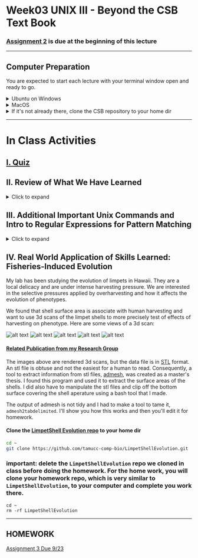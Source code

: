 # Week03 UNIX III - Beyond the CSB Text Book

### [Assignment 2](../assignments/assignment_2.md) is due at the beginning of this lecture

<!-- 
### [Lecture Stream]() 
-->

---


## Computer Preparation

You are expected to start each lecture with your terminal window open and ready to go.

<details><summary>Ubuntu on Windows</summary>
<p>

  * If the Windows Terminal or Ubuntu app are not installed, then follow [these instructions](https://github.com/cbirdlab/wlsUBUNTU_settings/blob/master/README.md)
  
  * Open an Ubuntu window in Windows Terminal.  _We will not use `gitbash` unless you can't get Ubuntu running._ After logging in, You are in your home directory. 
     
  * It's always a good idea to keep your apps in `Ubuntu` up to date. _The first time you do this, it could take a long time to finish. After that, if you do this when you log in, it should go quickly._
    ```bash
    sudo apt update
    sudo apt upgrade
    ```
    

</p>
</details>

<details><summary>MacOS</summary>
<p>
 
  * Open a terminal window
  
  * If you haven't already, install [homebrew](https://brew.sh/).  You will be able to use homebrew to install linux software, such as `tree`, which is used in the slide show.
  

</p>
</details>

  
<details><summary>If it's not already there, clone the CSB repository to your home dir</summary>
<p>

We will use the [open source files that accompany the CSB text book](https://github.com/tamucc-comp-bio-2022/CSB) in lectures and assignments.

If the `CSB` directory does not exist in your home directory (check with `ls`), then run the following code to clone the [`CSB` repository](https://github.com/tamucc-comp-bio-2022/CSB) into your home directory:

1. Open a terminal window
	* For Win laptops, use `Windows Terminal` to open Ubunutu.  
	* For Mac laptops, open your `Terminal`.
	
2. Run the code line by line in the code block below 
```bash
# check that you're in home dir, you should be there when you log in
pwd

# if you are not in your home dir, then move there
cd ~

# if pwd does not return `/home/yourusername` then let Dr. Bird know
pwd

# clone the CSB repository to your home dir
git clone git@github.com:tamucc-comp-bio-2022/CSB.git
```

The repository is named CSB, and it contains all of the example files and directories necessary to conduct the exercises in the text book.

</p>
</details>


---


# In Class Activities

## [I. Quiz](https://forms.office.com/Pages/ResponsePage.aspx?id=8frLNKZngUepylFOslULZlFZdbyVx8RLiPt1GobhHnlUNEpSWTVNREU0N1IxUDNLU0tPMVYyUkpSRC4u)

## II. Review of What We Have Learned
<details><summary>Click to expand</summary>
<p>

1. There are several commands for navigating and manipulating a computer file directory.  I made a [linux cheat sheet](../resources/CheatSheetLinux_2022-09-02.pdf) for students learning to use linux that you can print out on a single double sided sheet of paper and use as a desk reference. 
	  * `cd`    change directories
	  * `pwd`   where am I?
	  * `ls`    show contents of `pwd`
	  * `cp`    copy files and directories from one location to another, could also rename copied file
	  * `mv`    move files and directories from one location to another, rename file or directories
	  * `rm`    delete file or dir, be careful, there is no undo
	  * `mkdir` make new directory, will not overwrite existing dir
	  * `less`  view a file without opening all of it, good for large files
	  * `nano`  word processor, edit text files
	  * `chmod` change file and dir permissions

2. Each command has *options* and accepts *arguments* to modify functionality and which can be viewed in the manual
	  * `man`   show manual for command
	  * `_command_ -h` if man does not work, this could show manual for command
	  * command` --help` another way to display manual
	  * command   another way to display manual
	  * use web browser to search on *bash command man*
	  * example of argument: `ls data` will return the file and contents of directory in pwd that are named *data* if they exist
	  * example of option:  `ls -ltrh` will return all files in `pwd` with details, in reverse chronological order with human-readable file sizes

3. Locations of files and dirs can be specified using absolute or relative *paths* and these *paths* are used by the majority of commands because most commands manipulate files and dirs

	  * `/`     root dir, top dir in directory tree
	  * `~`     home dir
	  * `-`     last directory your were in before the `pwd`
	  * `../`   parent directory, one directory up the tree from `pwd`
	  * `../../` 2 directories up the tree from `pwd`
	  * `./`    present working directory

4. Wildcards can be used to specify several files with one word or path

	* `*` can be any character
	* example: `ls *.txt` will list all files ending in `.txt` 

5. There are several commands we have learned that are important for manipulating biological data.

	* `echo`  prints text or converts text and the contents of variables into a text stream
	* `head`  returns only first few lines of a file, or remove last lines (rows)
	* `tail`  returns only last few lines of a file, or remove first lines (rows)
	  * `cut`   returns specified columns
	  * `cat`   combines files together by line (row)
	  * `uniq`  removes duplicates
	  * `sort`  changes the order of rows by column
	  * `grep`  returns lines (rows) that match a pattern
	  * `tr`    replaces one character with another, usually column delimiters (aka field separators)
	  * `wc`    count words, characters, lines, etc

6. Unix commands are designed to pipe `|` and redirect `>` text streams to construct pipelines that link commands and create new files
	  * `|`     takes standard output (*stdout*) from one command and pipes it to another command as *stdin*
	  * `>`     redirects *stdout* into a file of your naming, will overwrite existing file
	  * `>>`    redirects *stdout* into a file of your naming, will append existing file

7. The escape character `\ ` changes the meaning of the character that follows, including end of lines
	  * at the end of a line, it means do not end line and continue on next line
	  * `\t`   is a tab, but not all commands recognize this
	  * `\n`   is a line feed (*LF*), the unix end of line character (usually invisible)
	  * `\r`   is a carriage return (*CR*), in windows every line concludes with CRLF, and causes compatibility issues with unix/linux/mac 
	  * there are MANY more uses of `\ `

8. We can assign values to variables
	  ```bash
	  VARIABLE=1375
	  ```

9. We have learned how to use unix commands within a line of code to return a value with `$()` 

	  ```bash
	  VARIABLE=$(echo 1375)
	  cat <(ls *)
	  FILES=$(ls *)
	  ```

10. Repetative tasks can be automated using `for` loops

	  ```bash
	  for i in $VARIABLE; do
		echo $i
	  done
	  ```

11. Many lines of commands can be stored in file (script) and executed sequentially

	  ```
	  bash script.sh
	  ```

	  Each "pipe line" is like a sentence in English.  It can stand on its own.  It tells the computer to do something and output the result.  The script will be composed of several pipelines.
	  

12. Values can be passed into a script by listing them as argumnents which are stored sequentially into variables: `$1`, `$2`, `$3`, etc
	```
	# run script with the argument "../data.txt" 
	bash script.sh ../data.txt
	```
	
	The argument `../data.txt` is represented by `$1` inside script
	
	```
	#!/bin/bash
	
	InFilePath=$1
	
	cat $inFilePath
	```

---

</p>
</details>


## III. Additional Important Unix Commands and Intro to Regular Expressions for Pattern Matching

<details><summary>Click to expand</summary>
<p>

Let us all move to our `~/CSB/unix/sandbox` and copy the Marra and Dalziel data to the `sandbox` if it is not already there.
  ```bash
  $ cd ~/CSB/unix/sandbox
  $ cp ../data/Marra2014_data.fasta .
  $ cp ../../python/data/Dalziel2016_data.csv .
  $ less -S Marra2014_data.fasta
  
  >contig00001  length=527  numreads=2  gene=isogroup00001  status=it_thresh
  ATCCTAGCTACTCTGGAGACTGAGGATTGAAGTTCAAAGTCAGCTCAAGCAAGAGATTTG
  TTTACAATTAACCCACAAAAGGCTGTTACTGAAGGTGTGGCTTAAGTGTCAGAGCAACAG
  CTATGAGTGGAGGAATTTTCTATTACAATATAATTTCATCTCTGGTAAATTGACCAATTA
  ACTGGAACTTTTTCCAACTGAAATAAATGGTAAACTTTTTATCCACCATTCTGCCATCTG
  ACTCACAAAGACCCATGGGAATGGGTGATGAAATCCAACATGCTTCTTTGTAGCAAAAAT
  AAATAAAATCCCCAGAAGGGTGAGGTAAATGGAAAACTCCAAACTCGCCCCTCAGGTGGG
  TGTAATTTACCCAAGTCTGAGAGGAGGCAGAGTTTTTCCCAATGGACTTTGGTTAAGTGA
  GATATGCTGGTCTGTAGAAGGAGGGAGTTCTAGGAAAACAGACACTTAAGTAGGGCCGAA
  CTAAAAATTGTATCAGTCAGATCTTCATGTGAAGTCCTGTGTGCCCA
  
  # use q to exit less
  ```

This is an interleaved FASTA file.  Interleaved means that a single squence is spread across multiple lines, it make data manipulation difficult and there are tools to convert between an interleaved and non-interleaved format (but that is too specific right now).

---

### [`paste`](https://ss64.com/bash/paste.html) is used for combining files and text objects by *columns* or converting a file with one column into a file with several columns
  
  Paste is very convenient for converting non-tidy data into tidy data.  An example is `Marra2014_data.fasta`.  There is only 1 column and each row contains different types of information about different observational units.  Because there are the same number of lines for each of the first two observational units, the file can be converted to a tidy format which is easier to modify.  
  

  
  ```bash
  # we can use the paste command to take a single column of data and make it multi column
  $ head -n 20 Marra2014_data.fasta | paste - - - - - - - - - - | less -S

  >contig00001  length=527  numreads=2  gene=isogroup00001  status=it_thresh      ATCCTAGCTACTCTGGAGACTGAGGATTGAAGTTCAAAGTCAGCTCAAGCAAGAGATTTG    TTTACAATTAACCCACAAAAGGCTGTTAC
  >contig00002  length=551  numreads=8  gene=isogroup00001  status=it_thresh      GAACCATCCTGCGCGGGAAAGATCTAGAAGCTGGCACGTCAAACTGCTGCCGAGTAACGA    CTGTGAAAATACAGAGCAGAACGTACAGG
  ```
  
  ```bash
  # we can also use paste to join files by column, instead of by row (cat)
  # while you would not want to combine these two files, you can:
  $ paste Dalziel2016_data.csv Marra2014_data.fasta | less -S
  ```
  
  ```bash
  biweek,year,loc,cases,pop       >contig00001  length=527  numreads=2  gene=isogroup00001  status=it_thresh
  1,1906,BALTIMORE,NA,526822.1365 ATCCTAGCTACTCTGGAGACTGAGGATTGAAGTTCAAAGTCAGCTCAAGCAAGAGATTTG
  2,1906,BALTIMORE,NA,526995.246  TTTACAATTAACCCACAAAAGGCTGTTACTGAAGGTGTGGCTTAAGTGTCAGAGCAACAG
  3,1906,BALTIMORE,NA,527170.1981 CTATGAGTGGAGGAATTTTCTATTACAATATAATTTCATCTCTGGTAAATTGACCAATTA
  4,1906,BALTIMORE,NA,527347.0136 ACTGGAACTTTTTCCAACTGAAATAAATGGTAAACTTTTTATCCACCATTCTGCCATCTG
  5,1906,BALTIMORE,NA,527525.7134 ACTCACAAAGACCCATGGGAATGGGTGATGAAATCCAACATGCTTCTTTGTAGCAAAAAT
  6,1906,BALTIMORE,NA,527706.3183 AAATAAAATCCCCAGAAGGGTGAGGTAAATGGAAAACTCCAAACTCGCCCCTCAGGTGGG
  7,1906,BALTIMORE,NA,527888.849  TGTAATTTACCCAAGTCTGAGAGGAGGCAGAGTTTTTCCCAATGGACTTTGGTTAAGTGA
  8,1906,BALTIMORE,NA,528073.3264 GATATGCTGGTCTGTAGAAGGAGGGAGTTCTAGGAAAACAGACACTTAAGTAGGGCCGAA
  9,1906,BALTIMORE,NA,528259.7712 CTAAAAATTGTATCAGTCAGATCTTCATGTGAAGTCCTGTGTGCCCA
  ```
  
  It is very common to use subshells to pass text streams to `paste` (and `cat`).  When doing this, we use the following syntax `<()`
  
  ```
  paste <(echo Testing) <(echo 1) <(echo 2) <(echo 3)
  
  cat <(echo Testing) <(echo 1) <(echo 2) <(echo 3)
  ```
  


---

## [`sed`](https://ss64.com/bash/sed.html) can be used to find a pattern and replace it with text or a specified pattern

`sed` is a very versatile tool and we will only scratch the surface of what it can do, but 99.9% of the time, you will use it to find and replace text.

### `sed 's/FindThisRegExPattern/ReplaceWithThis/g'`

* the `s` triggers the *search* functionality of `sed`, its essentially an option

* The `/` divides the statement into its component arguments

* The `g` is optional and means *global*.  If present, all pattern matches will be replaced.  If there is no `g`, then only the first match on each line is replaced. See below to observe what happens without the `g`

  ```bash
  # find the first T on each line and replace with @
  $ sed 's/T/@/' Marra2014_data.fasta | head
  >contig00001  length=527  numreads=2  gene=isogroup00001  status=it_thresh
  A@CCTAGCTACTCTGGAGACTGAGGATTGAAGTTCAAAGTCAGCTCAAGCAAGAGATTTG
  @TTACAATTAACCCACAAAAGGCTGTTACTGAAGGTGTGGCTTAAGTGTCAGAGCAACAG
  C@ATGAGTGGAGGAATTTTCTATTACAATATAATTTCATCTCTGGTAAATTGACCAATTA
  AC@GGAACTTTTTCCAACTGAAATAAATGGTAAACTTTTTATCCACCATTCTGCCATCTG
  AC@CACAAAGACCCATGGGAATGGGTGATGAAATCCAACATGCTTCTTTGTAGCAAAAAT
  AAA@AAAATCCCCAGAAGGGTGAGGTAAATGGAAAACTCCAAACTCGCCCCTCAGGTGGG
  @GTAATTTACCCAAGTCTGAGAGGAGGCAGAGTTTTTCCCAATGGACTTTGGTTAAGTGA
  GA@ATGCTGGTCTGTAGAAGGAGGGAGTTCTAGGAAAACAGACACTTAAGTAGGGCCGAA
  C@AAAAATTGTATCAGTCAGATCTTCATGTGAAGTCCTGTGTGCCCA
  
  # find the all T and replace with @
  $ sed 's/T/@/g' Marra2014_data.fasta | head
  >contig00001  length=527  numreads=2  gene=isogroup00001  status=it_thresh
  A@CC@AGC@AC@C@GGAGAC@GAGGA@@GAAG@@CAAAG@CAGC@CAAGCAAGAGA@@@G
  @@@ACAA@@AACCCACAAAAGGC@G@@AC@GAAGG@G@GGC@@AAG@G@CAGAGCAACAG
  C@A@GAG@GGAGGAA@@@@C@A@@ACAA@A@AA@@@CA@C@C@GG@AAA@@GACCAA@@A
  AC@GGAAC@@@@@CCAAC@GAAA@AAA@GG@AAAC@@@@@A@CCACCA@@C@GCCA@C@G
  AC@CACAAAGACCCA@GGGAA@GGG@GA@GAAA@CCAACA@GC@@C@@@G@AGCAAAAA@
  AAA@AAAA@CCCCAGAAGGG@GAGG@AAA@GGAAAAC@CCAAAC@CGCCCC@CAGG@GGG
  @G@AA@@@ACCCAAG@C@GAGAGGAGGCAGAG@@@@@CCCAA@GGAC@@@GG@@AAG@GA
  GA@A@GC@GG@C@G@AGAAGGAGGGAG@@C@AGGAAAACAGACAC@@AAG@AGGGCCGAA
  C@AAAAA@@G@A@CAG@CAGA@C@@CA@G@GAAG@CC@G@G@GCCCA
  ```

---

## Regular Expressions (regex) are sequences of characters that define search patterns.  

There are different regex languages (POSIX, PERL, etc) that have slight differences in the meanings of different characters.  Regex is critical for `grep`, `sed`, and other commands associated with pattern matching and we will learn more regex later in the course.

### `^`     Beginning of line

### `$`     End of line

### `[]`    Any of of the characters inside the square brackets are a match for a single character

### `.`     Any character

### `*`     Any number of repeats of the previous character, including zero  (meaning the absence of the previous character)

### `\ `     Escape character 
  
  ```bash
  # return contig names for either isogroup00001 or isogroup00002 in Marra data
  $ grep 'isogroup0000[12]' Marra2014_data.fasta 
  >contig00001  length=527  numreads=2  gene=isogroup00001  status=it_thresh
  >contig00002  length=551  numreads=8  gene=isogroup00001  status=it_thresh
  >contig00003  length=541  numreads=2  gene=isogroup00001  status=it_thresh
  >contig00004  length=291  numreads=3  gene=isogroup00001  status=it_thresh
  >contig00005  length=580  numreads=12  gene=isogroup00001  status=it_thresh
  >contig00006  length=3288  numreads=35  gene=isogroup00001  status=it_thresh
  >contig00008  length=1119  numreads=10  gene=isogroup00001  status=it_thresh
  >contig00010  length=202  numreads=4  gene=isogroup00001  status=it_thresh
  >contig00011  length=5563  numreads=61  gene=isogroup00001  status=it_thresh
  ```

  ```bash
  # return lines that begin with A
  $ grep '^A' Marra2014_data.fasta 
  ATCCTAGCTACTCTGGAGACTGAGGATTGAAGTTCAAAGTCAGCTCAAGCAAGAGATTTG
  ACTGGAACTTTTTCCAACTGAAATAAATGGTAAACTTTTTATCCACCATTCTGCCATCTG
  ACTCACAAAGACCCATGGGAATGGGTGATGAAATCCAACATGCTTCTTTGTAGCAAAAAT
  AAATAAAATCCCCAGAAGGGTGAGGTAAATGGAAAACTCCAAACTCGCCCCTCAGGTGGG
  AGGCGCTCCGTGGTAAAGTACGATCATCACCAATCTACCTATAAGAGAAACAGACTGGCT
  AGGTTCCCCGGGGTGCCCGGCCCCACCACGTATGTGCACTCCGACTTCTCTGCAAACTTC
  ```

---


## Basic addition and subtraction

We need to tell `bash` that we are asking for arithmetic by wrapping the equation with `$(())`.  No spaces should be used.

  ```bash
  # addition
  X=$((1+1))
  echo $X
  
  # subtraction
  Y=$((10-5))
  echo $Y
  
  echo $((1+11-2))
  
  ```

---

## Decision logic with if-then-else statements

We can program a computer to make decisions.  

* If something is true, then do "this", otherwise do "that".  

* If X is true, then do Y; else if Z is true, then do W; else if A is true, then do B

If-then statements have a standard multiline architecture with a distinct beginning (`if`) and end (`fi`) and internal spacing matters. There are no optional internal spaces, they are required where you see them

In a script, it is a good practice to indent the code between `if`, `else`, and `fi`, HOWEVER IF YOU ARE COPYING AND PASTING CODE TO THE COMMAND LINE, YOU HAVE TO REMOVE THE INDENTS (LEADING TABS OR SPACES)

```bash
if [ 1 == 2 ]; then                # if 1 equals 2 then
  echo 1 does equal 2               # print "1 does equal 2" to screen
else                               # if 1 does not equal 2 then
  echo 1 does not equal 2          # print "1 does not equal 2" to screen
fi                                 # end of if statement
```
  
In the if-then statement, the square brackets denote the condition to test.  Note that two equals signs are neccessary.  Also note below that we quotified the variables `$A` and `$B`.  I recommend that you consult a web resource when constructing if then statements in bash because the syntax can be tricky and I am not showing everything that is possible here.
  
```bash
A="orangutang"
B=100
if [ "$A" != "$B" ]; then
  echo $A does not equal $B
else
  echo $A does equal $B 
fi  
```

---


## A function allows you to define a new customized command composed of several existing commands

A function is a command that you can define and use in the terminal environment or a script. You should make a function when you find yourself repeatedly using the same code over and over. 

Let us build upon the if-then-else logic in the last section to create a function that decides whether the two arguments passed to it are equal.

* The name of the function is `DECIDER`

* The `()` are there because other languages have the same structure, but they do not do anything

* you *_cannot_* define default input variable values in the parentheses `()`, like you would in `R`

* The code passed to the function is wrapped in curly brackets `{}`

* everything else is just `bash` code

Note that a function treats "arguments" just like a script.  The first argument becomes `$1`, the second `$2`, etc. It is good practice to convert the variables containing arguments into variables with more meaningful names in the first lines of the function. 

Also note the indenting to make code readable and signify hierarchy

```bash
DECIDER(){
A=$1
B=$2
if [ "$A" != "$B" ]; then
  echo $A does not equal $B
else
  echo $A does equal $B 
fi 
}
  ```

After you enter the function, nothing will happen, but it has been stored into memory and can now be used.

```bash
DECIDER 1 2
  ```

---

</p>
</details>


## IV. Real World Application of Skills Learned: Fisheries-Induced Evolution

My lab has been studying the evolution of limpets in Hawaii.  They are a local delicacy and are under intense harvesting pressure.  We are interested in the selective pressures applied by overharvesting and how it affects the evolution of phenotypes.  

We found that shell surface area is associate with human harvesting and want to use 3d scans of the limpet shells to more precisely test of effects of harvesting on phenotype. Here are some views of a 3d scan:

![alt text](https://github.com/tamucc-comp-bio-2020/classroom_repo/blob/master/lectures/Week03_files/3Dscan_limpetShell.PNG) ![alt text](https://github.com/tamucc-comp-bio-2020/classroom_repo/blob/master/lectures/Week03_files/3Dscan_limpetShell_left.PNG) ![alt text](https://github.com/tamucc-comp-bio-2020/classroom_repo/blob/master/lectures/Week03_files/3Dscan_limpetShell_right.PNG) ![alt text](https://github.com/tamucc-comp-bio-2020/classroom_repo/blob/master/lectures/Week03_files/3Dscan_limpetShell_top.PNG) ![alt text](https://github.com/tamucc-comp-bio-2020/classroom_repo/blob/master/lectures/Week03_files/3Dscan_limpetShell_bottom.PNG)

#### [Related Publication from my Research Group](https://onlinelibrary.wiley.com/doi/abs/10.1111/jbi.13845?af=R)

The images above are rendered 3d scans, but the data file is in [STL](https://en.wikipedia.org/wiki/STL_%28file_format%29) format.  An stl file is obtuse and not the easiest for a human to read.  Consequently, a tool to extract information from stl files, [admesh](https://admesh.readthedocs.io/en/latest/#), was created as a master's thesis.  I found this program and used it to extract the surface areas of the shells.  I did also have to manipulate the stl files and clip off the bottom surface covering the shell aperature using a bash tool that I made.  

The output of admesh is not tidy and I had to make a tool to tame it, `admesh2tabdelimited`. I'll show you how this works and then you'll edit it for homework.

#### Clone the [LimpetShell Evolution repo](https://github.com/tamucc-comp-bio/LimpetShellEvolution) to your home dir
```bash
cd ~
git clone https://github.com/tamucc-comp-bio/LimpetShellEvolution.git
```

### important: delete the `LimpetShellEvolution` repo we cloned in class before doing the homework. For the home work, you will clone your homework repo, which is very similar to `LimpetShellEvolution`, to your computer and complete you work there.

```
cd ~
rm -rf LimpetShellEvolution
```

---


## HOMEWORK
[Assignment 3  Due 9/23](https://github.com/tamucc-comp-bio/fall_2019/blob/master/assignments/assignment_3.md)

